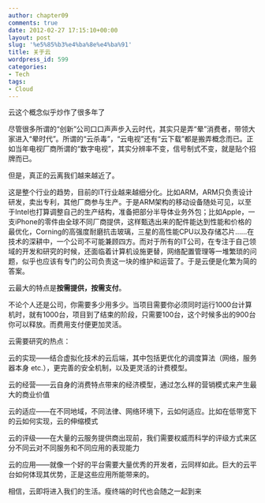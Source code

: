 ```yaml
---
author: chapter09
comments: true
date: 2012-02-27 17:15:10+00:00
layout: post
slug: '%e5%85%b3%e4%ba%8e%e4%ba%91'
title: 关于云
wordpress_id: 599
categories:
- Tech
tags:
- Cloud
---
```


云这个概念似乎炒作了很多年了

尽管很多所谓的“创新”公司口口声声步入云时代，其实只是弄“晕”消费者，带领大家进入“晕时代”。所谓的“云杀毒”，“云电视”还有“云下载”都是搬弄概念而已。正如当年电视厂商所谓的“数字电视”，其实分辨率不变，信号制式不变，就是贴个招牌而已。

但是，真正的云离我们越来越近了。<!-- more -->

这是整个行业的趋势，目前的IT行业越来越细分化。比如ARM，ARM只负责设计研发，卖出专利，其他厂商参与生产。于是ARM架构的移动设备随处可见，以至于Intel也打算调整自己的生产结构，准备把部分半导体业务外包；比如Apple，一支iPhone的零件由全球不同厂商提供，这样甄选出来的配件能达到性能和价格的最优化，Corning的高强度耐磨抗击玻璃，三星的高性能CPU以及存储芯片……在技术的深耕中，一个公司不可能兼顾四方。而对于所有的IT公司，在专注于自己领域的开发和研究的时候，还面临着计算机设施更替，网络配置管理等一堆繁琐的问题，似乎也应该有专门的公司负责这一块的维护和运营了。于是云便是化繁为简的答案。

云最大的特点是**按需提供，按需支付**。

不论个人还是公司，你需要多少用多少。当项目需要你必须同时运行1000台计算机时，就有1000台，项目到了结束的阶段，只需要100台，这个时候多出的900台你可以释放。而费用支付便更加灵活。

云需要研究的热点：

云的实现——结合虚拟化技术的云后端，其中包括更优化的调度算法（网络，服务器本身 etc.），更完善的安全机制，以及更灵活的计费模型。

云的经营——云自身的消费特点带来的经济模型，通过怎么样的营销模式来产生最大的商业价值

云的适应——在不同地域，不同法律、网络环境下，云如何适应。比如在低带宽下的云如何实现，云的伸缩模式

云的评级——在大量的云服务提供商出现前，我们需要权威而科学的评级方式来区分不同云对不同服务和不同应用的表现能力

云的应用——就像一个好的平台需要大量优秀的开发者，云同样如此。巨大的云平台如何体现其优势，正是这些应用所能带来的。

相信，云即将进入我们的生活。瘦终端的时代也会随之一起到来
